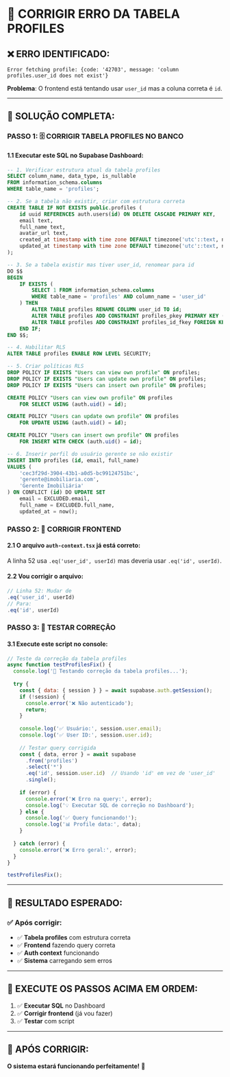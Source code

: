 # 🔧 CORRIGIR ERRO DA TABELA PROFILES

## ❌ **ERRO IDENTIFICADO:**
```
Error fetching profile: {code: '42703', message: 'column profiles.user_id does not exist'}
```

**Problema**: O frontend está tentando usar `user_id` mas a coluna correta é `id`.

---

## 🚀 **SOLUÇÃO COMPLETA:**

### **PASSO 1: 🗄️ CORRIGIR TABELA PROFILES NO BANCO**

#### **1.1 Executar este SQL no Supabase Dashboard:**
```sql
-- 1. Verificar estrutura atual da tabela profiles
SELECT column_name, data_type, is_nullable 
FROM information_schema.columns 
WHERE table_name = 'profiles';

-- 2. Se a tabela não existir, criar com estrutura correta
CREATE TABLE IF NOT EXISTS public.profiles (
    id uuid REFERENCES auth.users(id) ON DELETE CASCADE PRIMARY KEY,
    email text,
    full_name text,
    avatar_url text,
    created_at timestamp with time zone DEFAULT timezone('utc'::text, now()) NOT NULL,
    updated_at timestamp with time zone DEFAULT timezone('utc'::text, now()) NOT NULL
);

-- 3. Se a tabela existir mas tiver user_id, renomear para id
DO $$ 
BEGIN
    IF EXISTS (
        SELECT 1 FROM information_schema.columns 
        WHERE table_name = 'profiles' AND column_name = 'user_id'
    ) THEN
        ALTER TABLE profiles RENAME COLUMN user_id TO id;
        ALTER TABLE profiles ADD CONSTRAINT profiles_pkey PRIMARY KEY (id);
        ALTER TABLE profiles ADD CONSTRAINT profiles_id_fkey FOREIGN KEY (id) REFERENCES auth.users(id) ON DELETE CASCADE;
    END IF;
END $$;

-- 4. Habilitar RLS
ALTER TABLE profiles ENABLE ROW LEVEL SECURITY;

-- 5. Criar políticas RLS
DROP POLICY IF EXISTS "Users can view own profile" ON profiles;
DROP POLICY IF EXISTS "Users can update own profile" ON profiles;
DROP POLICY IF EXISTS "Users can insert own profile" ON profiles;

CREATE POLICY "Users can view own profile" ON profiles
    FOR SELECT USING (auth.uid() = id);

CREATE POLICY "Users can update own profile" ON profiles
    FOR UPDATE USING (auth.uid() = id);

CREATE POLICY "Users can insert own profile" ON profiles
    FOR INSERT WITH CHECK (auth.uid() = id);

-- 6. Inserir perfil do usuário gerente se não existir
INSERT INTO profiles (id, email, full_name)
VALUES (
    'cec3f29d-3904-43b1-a0d5-bc99124751bc',
    'gerente@imobiliaria.com',
    'Gerente Imobiliária'
) ON CONFLICT (id) DO UPDATE SET
    email = EXCLUDED.email,
    full_name = EXCLUDED.full_name,
    updated_at = now();
```

### **PASSO 2: 🔧 CORRIGIR FRONTEND**

#### **2.1 O arquivo `auth-context.tsx` já está correto:**
A linha 52 usa `.eq('user_id', userId)` mas deveria usar `.eq('id', userId)`.

#### **2.2 Vou corrigir o arquivo:**
```typescript
// Linha 52: Mudar de
.eq('user_id', userId)
// Para:
.eq('id', userId)
```

### **PASSO 3: 🧪 TESTAR CORREÇÃO**

#### **3.1 Execute este script no console:**
```javascript
// Teste da correção da tabela profiles
async function testProfilesFix() {
  console.log('🧪 Testando correção da tabela profiles...');
  
  try {
    const { data: { session } } = await supabase.auth.getSession();
    if (!session) {
      console.error('❌ Não autenticado');
      return;
    }
    
    console.log('✅ Usuário:', session.user.email);
    console.log('✅ User ID:', session.user.id);
    
    // Testar query corrigida
    const { data, error } = await supabase
      .from('profiles')
      .select('*')
      .eq('id', session.user.id)  // Usando 'id' em vez de 'user_id'
      .single();
    
    if (error) {
      console.error('❌ Erro na query:', error);
      console.log('💡 Executar SQL de correção no Dashboard');
    } else {
      console.log('✅ Query funcionando!');
      console.log('📊 Profile data:', data);
    }
    
  } catch (error) {
    console.error('❌ Erro geral:', error);
  }
}

testProfilesFix();
```

---

## 🎯 **RESULTADO ESPERADO:**

### **✅ Após corrigir:**
- ✅ **Tabela profiles** com estrutura correta
- ✅ **Frontend** fazendo query correta
- ✅ **Auth context** funcionando
- ✅ **Sistema** carregando sem erros

---

## 🚨 **EXECUTE OS PASSOS ACIMA EM ORDEM:**

1. ✅ **Executar SQL** no Dashboard
2. ✅ **Corrigir frontend** (já vou fazer)
3. ✅ **Testar** com script

---

## 🎉 **APÓS CORRIGIR:**

**O sistema estará funcionando perfeitamente!** 🚀





